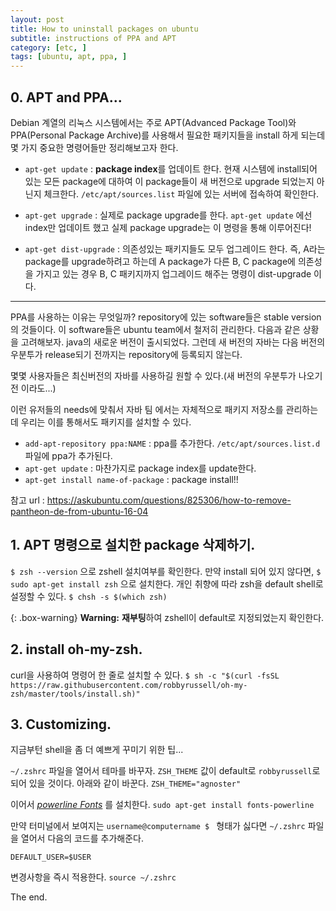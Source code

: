 ```yaml
---
layout: post
title: How to uninstall packages on ubuntu
subtitle: instructions of PPA and APT
category: [etc, ]
tags: [ubuntu, apt, ppa, ]
---
```


## 0. APT and PPA...

Debian 계열의 리눅스 시스템에서는 주로 APT(Advanced Package Tool)와 PPA(Personal Package Archive)를 사용해서 필요한 패키지들을 install 하게 되는데 몇 가지 중요한 명령어들만 정리해보고자 한다.

- `apt-get update` : **package index**를 업데이트 한다. 현재 시스템에 install되어 있는 모든 package에 대하여 이 package들이 새 버전으로 upgrade 되었는지 아닌지 체크한다. `/etc/apt/sources.list` 파일에 있는 서버에 접속하여 확인한다.

- `apt-get upgrade` : 실제로 package upgrade를 한다. `apt-get update` 에선 index만 업데이트 했고 실제 package upgrade는 이 명령을 통해 이루어진다!

- `apt-get dist-upgrade` : 의존성있는 패키지들도 모두 업그레이드 한다. 즉, A라는 package를 upgrade하려고 하는데 A package가 다른 B, C package에 의존성을 가지고 있는 경우 B, C 패키지까지 업그레이드 해주는 명령이 dist-upgrade 이다.

----------------------------------------------------

PPA를 사용하는 이유는 무엇일까? repository에 있는 software들은 stable version의 것들이다. 이 software들은 ubuntu team에서 철저히 관리한다. 다음과 같은 상황을 고려해보자. java의 새로운 버전이 출시되었다. 그런데 새 버전의 자바는 다음 버전의 우분투가 release되기 전까지는 repository에 등록되지 않는다.

몇몇 사용자들은 최신버전의 자바를 사용하길 원할 수 있다.(새 버전의 우분투가 나오기 전 이라도...)

이런 유저들의 needs에 맞춰서 자바 팀 에서는 자체적으로 패키지 저장소를 관리하는데 우리는 이를 통해서도 패키지를 설치할 수 있다.

- `add-apt-repository ppa:NAME` : ppa를 추가한다. `/etc/apt/sources.list.d` 파일에 ppa가 추가된다.
- `apt-get update` : 마찬가지로 package index를 update한다.
- `apt-get install name-of-package` : package install!!

참고 url : https://askubuntu.com/questions/825306/how-to-remove-pantheon-de-from-ubuntu-16-04


## 1. APT 명령으로 설치한 package 삭제하기.

`$ zsh --version` 으로 zshell 설치여부를 확인한다. 만약 install 되어 있지 않다면,
`$ sudo apt-get install zsh` 으로 설치한다.
개인 취향에 따라 zsh을 default shell로 설정할 수 있다.
`$ chsh -s $(which zsh)`

{: .box-warning}
**Warning:** **재부팅**하여 zshell이 default로 지정되었는지 확인한다.

## 2. install oh-my-zsh.

curl을 사용하여 명령어 한 줄로 설치할 수 있다.
`$ sh -c "$(curl -fsSL https://raw.githubusercontent.com/robbyrussell/oh-my-zsh/master/tools/install.sh)"`

## 3. Customizing.

지금부턴 shell을 좀 더 예쁘게 꾸미기 위한 팁...

`~/.zshrc` 파일을 열어서 테마를 바꾸자.
`ZSH_THEME` 값이 default로 `robbyrussell`로 되어 있을 것이다.
아래와 같이 바꾼다.
`ZSH_THEME="agnoster"`

이어서 [*powerline Fonts*](https://github.com/powerline/fonts) 를 설치한다.
 `sudo apt-get install fonts-powerline`

만약 터미널에서 보여지는 `username@computername $ ` 형태가 싫다면 `~/.zshrc` 파일을 열어서 다음의 코드를 추가해준다.

`DEFAULT_USER=$USER`

변경사항을 즉시 적용한다.
`source ~/.zshrc`

The end.